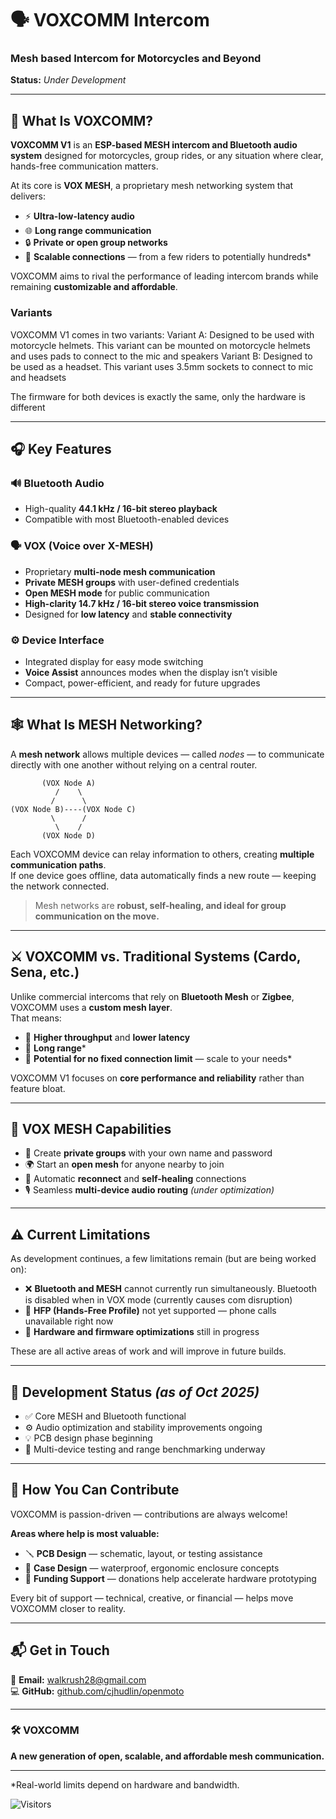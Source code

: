 # 🗣️ **VOXCOMM Intercom**
### Mesh based Intercom for Motorcycles and Beyond  
**Status:** *Under Development*

---

## 🚀 What Is VOXCOMM?
**VOXCOMM V1** is an **ESP-based MESH intercom and Bluetooth audio system** designed for motorcycles, group rides, or any situation where clear, hands-free communication matters.

At its core is **VOX MESH**, a proprietary mesh networking system that delivers:
- ⚡ **Ultra-low-latency audio**
- 🌐 **Long range communication**
- 🔒 **Private or open group networks**
- 🧠 **Scalable connections** — from a few riders to potentially hundreds\*

VOXCOMM aims to rival the performance of leading intercom brands while remaining **customizable and affordable**.

### Variants
VOXCOMM V1 comes in two variants:
Variant A: Designed to be used with motorcycle helmets. This variant can be mounted on motorcycle helmets and uses pads to connect to the mic and speakers
Variant B: Designed to be used as a headset. This variant uses 3.5mm sockets to connect to mic and headsets

The firmware for both devices is exactly the same, only the hardware is different

---

## 🎧 Key Features

### 🔊 **Bluetooth Audio**
- High-quality **44.1 kHz / 16-bit stereo playback**
- Compatible with most Bluetooth-enabled devices

### 🗣 **VOX (Voice over X-MESH)**
- Proprietary **multi-node mesh communication**
- **Private MESH groups** with user-defined credentials  
- **Open MESH mode** for public communication  
- **High-clarity 14.7 kHz / 16-bit stereo voice transmission**  
- Designed for **low latency** and **stable connectivity**

### ⚙️ **Device Interface**
- Integrated display for easy mode switching  
- **Voice Assist** announces modes when the display isn’t visible  
- Compact, power-efficient, and ready for future upgrades

---

## 🕸️ What Is MESH Networking?

A **mesh network** allows multiple devices — called *nodes* — to communicate directly with one another without relying on a central router.

           (VOX Node A)
              /    \
             /      \
    (VOX Node B)----(VOX Node C)
             \      /
              \    /
           (VOX Node D)

Each VOXCOMM device can relay information to others, creating **multiple communication paths**.  
If one device goes offline, data automatically finds a new route — keeping the network connected.

> Mesh networks are **robust, self-healing, and ideal for group communication on the move.**

---

## ⚔️ VOXCOMM vs. Traditional Systems (Cardo, Sena, etc.)

Unlike commercial intercoms that rely on **Bluetooth Mesh** or **Zigbee**, VOXCOMM uses a **custom mesh layer**.  
That means:
- 🚀 **Higher throughput** and **lower latency**  
- 📡 **Long range**\*
- 🧩 **Potential for no fixed connection limit** — scale to your needs\*

VOXCOMM V1 focuses on **core performance and reliability** rather than feature bloat.

---

## 🧠 VOX MESH Capabilities
- 🔐 Create **private groups** with your own name and password  
- 🌍 Start an **open mesh** for anyone nearby to join  
- 🔄 Automatic **reconnect** and **self-healing** connections  
- 🎙 Seamless **multi-device audio routing** *(under optimization)*

---

## ⚠️ Current Limitations
As development continues, a few limitations remain (but are being worked on):
- ❌ **Bluetooth and MESH** cannot currently run simultaneously. Bluetooth is disabled when in VOX mode (currently causes com disruption)  
- 📵 **HFP (Hands-Free Profile)** not yet supported — phone calls unavailable right now
- 🧰 **Hardware and firmware optimizations** still in progress  

These are all active areas of work and will improve in future builds.

---

## 🧩 Development Status *(as of Oct 2025)*
- ✅ Core MESH and Bluetooth functional  
- ⚙️ Audio optimization and stability improvements ongoing  
- 💡 PCB design phase beginning  
- 📶 Multi-device testing and range benchmarking underway  

---

## 🤝 How You Can Contribute
VOXCOMM is passion-driven — contributions are always welcome!

**Areas where help is most valuable:**
- 🪛 **PCB Design** — schematic, layout, or testing assistance  
- 🧱 **Case Design** — waterproof, ergonomic enclosure concepts  
- 💸 **Funding Support** — donations help accelerate hardware prototyping  

Every bit of support — technical, creative, or financial — helps move VOXCOMM closer to reality.

---

## 📬 Get in Touch
📧 **Email:** [walkrush28@gmail.com](mailto:walkrush28@gmail.com)  
💻 **GitHub:** [github.com/cjhudlin/openmoto](https://github.com/cjhudlin/VOXCOMM-intercom)

---

### 🛠️ VOXCOMM  
**A new generation of open, scalable, and affordable mesh communication.**

---

\*Real-world limits depend on hardware and bandwidth.

![Visitors](https://komarev.com/ghpvc/?username=cjhudlin&repo=VOXCOMM-intercom&label=Visitors&color=blue&style=flat)
